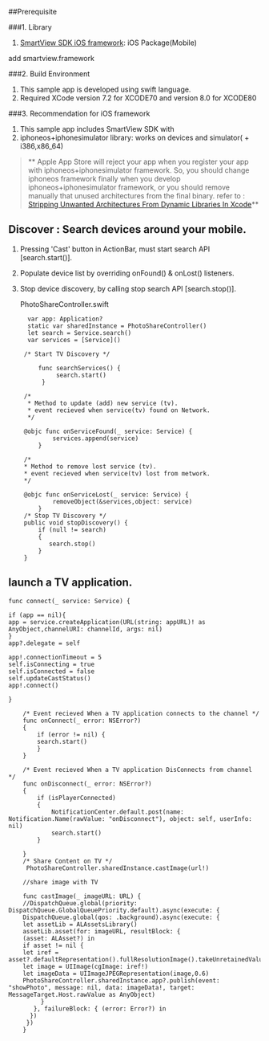 ##Prerequisite



###1. Library
1. [SmartView SDK iOS framework](http://www.samsungdforum.com/AddLibrary/SmartViewDownload):  iOS Package(Mobile)

add smartview.framework


###2. Build Environment
1. This sample app is developed using swift language.
2. Required XCode version 7.2 for XCODE70 and version 8.0 for XCODE80	


###3. Recommendation for  iOS framework
1. This sample app includes SmartView SDK with
2. iphoneos+iphonesimulator library: works on devices and simulator( + i386,x86_64)
> ** Apple App Store will reject your app  when you register your app with iphoneos+iphonesimulator framework.
> So, you should change iphoneos framework finally when you develop iphoneos+iphonesimulator framework, 
> or you should  remove manually that unused architectures from the final binary.
> refer to : [Stripping Unwanted Architectures From Dynamic Libraries In Xcode](http://ikennd.ac/blog/2015/02/stripping-unwanted-architectures-from-dynamic-libraries-in-xcode/)**

## Discover : Search devices around your mobile.
1. Pressing 'Cast' button in ActionBar, must start search API [search.start()].
2. Populate device list by overriding onFound() & onLost() listeners.
3. Stop device discovery, by calling stop search API [search.stop()].

	PhotoShareController.swift
	

         var app: Application?
         static var sharedInstance = PhotoShareController()
         let search = Service.search()
         var services = [Service]()

		/* Start TV Discovery */
		 
            func searchServices() {
                 search.start()
             }

		/*
		 * Method to update (add) new service (tv).
         * event recieved when service(tv) found on Network.
		 */

        @objc func onServiceFound(_ service: Service) {
                services.append(service)
            }

        /*
        * Method to remove lost service (tv).
        * event recieved when service(tv) lost from metwork.
        */

        @objc func onServiceLost(_ service: Service) {
                removeObject(&services,object: service)
            }
		/* Stop TV Discovery */
		public void stopDiscovery() {
			if (null != search)
			{ 
               search.stop()
			}
		}


##  launch a TV application.



    func connect(_ service: Service) {

    if (app == nil){
    app = service.createApplication(URL(string: appURL)! as AnyObject,channelURI: channelId, args: nil)
    }
    app?.delegate = self

    app!.connectionTimeout = 5
    self.isConnecting = true
    self.isConnected = false
    self.updateCastStatus()
    app!.connect()

    }
       
        /* Event recieved When a TV application connects to the channel */
        func onConnect(_ error: NSError?)
        {
            if (error != nil) {
            search.start()
            }
        }

        /* Event recieved When a TV application DisConnects from channel */
        func onDisconnect(_ error: NSError?)
        {
            if (isPlayerConnected)
            {
                NotificationCenter.default.post(name: Notification.Name(rawValue: "onDisconnect"), object: self, userInfo: nil)
                search.start()
            }

        }
        /* Share Content on TV */
         PhotoShareController.sharedInstance.castImage(url!)
      
        //share image with TV

        func castImage(_ imageURL: URL) {
        //DispatchQueue.global(priority: DispatchQueue.GlobalQueuePriority.default).async(execute: {
        DispatchQueue.global(qos: .background).async(execute: {
        let assetLib = ALAssetsLibrary()
        assetLib.asset(for: imageURL, resultBlock: {
        (asset: ALAsset?) in
        if asset != nil {
        let iref = asset?.defaultRepresentation().fullResolutionImage().takeUnretainedValue()
        let image = UIImage(cgImage: iref!)
        let imageData = UIImageJPEGRepresentation(image,0.6)
        PhotoShareController.sharedInstance.app?.publish(event: "showPhoto", message: nil, data: imageData!, target: MessageTarget.Host.rawValue as AnyObject)
             }
           }, failureBlock: { (error: Error?) in
          })
         })
        }


